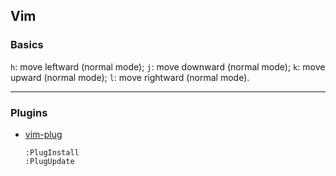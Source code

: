 ## Vim

### Basics

`h`: move leftward (normal mode);
`j`: move downward (normal mode);
`k`: move upward (normal mode);
`l`: move rightward (normal mode).

--------

### Plugins

- [vim-plug](https://github.com/junegunn/vim-plug)
  ```
  :PlugInstall
  :PlugUpdate
  ```
